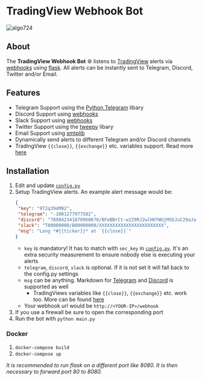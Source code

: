 # TradingView Webhook Bot

![algo724](./assets/algo724_logo.png)

## About
The **TradingView Webhook Bot** ⚙️ listens to [TradingView](https://tradingview.com) alerts via [webhooks](https://www.tradingview.com/support/solutions/43000529348-i-want-to-know-more-about-webhooks/) using [flask](https://flask.palletsprojects.com/en/1.1.x/).
All alerts can be instantly sent to Telegram, Discord, Twitter and/or Email.

## Features
- Telegram Support using the [Python Telegram](https://github.com/python-telegram-bot/python-telegram-bot) libary
- Discord Support using [webhooks](https://support.discord.com/hc/de/articles/228383668-Webhooks-verwenden)
- Slack Support using [webhooks](https://api.slack.com/messaging/webhooks)
- Twitter Support using the [tweepy](https://github.com/tweepy/tweepy) libary
- Email Support using [smtplib](https://docs.python.org/3/library/smtplib.html)
- Dynamically send alerts to different Telegram and/or Discord channels
- TradingView `{{close}}`, `{{exchange}}` etc. variables support. Read more [here](https://www.tradingview.com/blog/en/introducing-variables-in-alerts-14880/)

## Installation
1. Edit and update [`config.py`](https://github.com/fabston/TradingView-Webhook-Bot/blob/master/config.py)
1. Setup TradingView alerts. An example alert message would be:
    ```json
    {
     "key": "9T2q394M92",
     "telegram": "-1001277977502",
     "discord": "789842341870960670/BFeBBrCt-w2Z9RJ2wlH6TWUjM5bJuC29aJaJ5OQv9sE6zCKY_AlOxxFwRURkgEl852s3",
     "slack": "T00000000/B00000000/XXXXXXXXXXXXXXXXXXXXXXXX",
     "msg": "Long *#{{ticker}}* at `{{close}}`"
    }
    ```
    - `key` is mandatory! It has to match with `sec_key` in [`config.py`](https://github.com/fabston/TradingView-Webhook-Bot/blob/master/config.py). It's an extra security measurement to ensure nobody else is executing your alerts
    - `telegram`, `discord`, `slack` is optional. If it is not set it will fall back to the config.py settings
    - `msg` can be anything. Markdown for [Telegram](https://core.telegram.org/api/entities) and [Discord](https://support.discord.com/hc/en-us/articles/210298617-Markdown-Text-101-Chat-Formatting-Bold-Italic-Underline-) is supported as well
        - TradingViews variables like `{{close}}`, `{{exchange}}` etc. work too. More can be found [here](https://www.tradingview.com/blog/en/introducing-variables-in-alerts-14880/)
    - Your webhook url would be `http://<YOUR-IP>/webhook`
1. If you use a firewall be sure to open the corresponding port
1. Run the bot with `python main.py`

### Docker
1. `docker-compose build`
1. `docker-compose up`

*It is recommended to run flask on a different port like 8080. It is then necessary to forward port 80 to 8080.*
